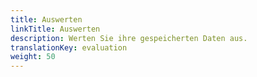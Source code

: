 ```yaml
---
title: Auswerten
linkTitle: Auswerten
description: Werten Sie ihre gespeicherten Daten aus.
translationKey: evaluation
weight: 50
---
```

